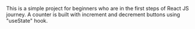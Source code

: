 
This is a simple project for beginners who are in the first steps of React JS journey. A counter is built with increment and decrement buttons using  "useState" hook.
